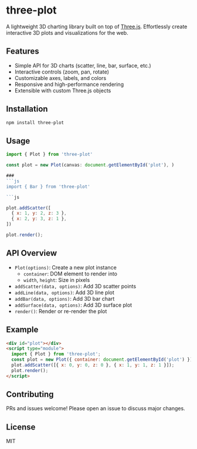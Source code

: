 # three-plot

A lightweight 3D charting library built on top of [Three.js](https://threejs.org/). Effortlessly create interactive 3D plots and visualizations for the web.

## Features
- Simple API for 3D charts (scatter, line, bar, surface, etc.)
- Interactive controls (zoom, pan, rotate)
- Customizable axes, labels, and colors
- Responsive and high-performance rendering
- Extensible with custom Three.js objects

## Installation
```bash
npm install three-plot
```

## Usage
```js
import { Plot } from 'three-plot'

const plot = new Plot(canvas: document.getElementById('plot'), )

###
```js
import { Bar } from 'three-plot'

```js

plot.addScatter([
  { x: 1, y: 2, z: 3 },
  { x: 2, y: 3, z: 1 },
])

plot.render();
```

## API Overview
- `Plot(options)`: Create a new plot instance
  - `container`: DOM element to render into
  - `width`, `height`: Size in pixels
- `addScatter(data, options)`: Add 3D scatter points
- `addLine(data, options)`: Add 3D line plot
- `addBar(data, options)`: Add 3D bar chart
- `addSurface(data, options)`: Add 3D surface plot
- `render()`: Render or re-render the plot

## Example
```html
<div id="plot"></div>
<script type="module">
  import { Plot } from 'three-plot';
  const plot = new Plot({ container: document.getElementById('plot') });
  plot.addScatter([{ x: 0, y: 0, z: 0 }, { x: 1, y: 1, z: 1 }]);
  plot.render();
</script>
```

## Contributing
PRs and issues welcome! Please open an issue to discuss major changes.

## License
MIT 